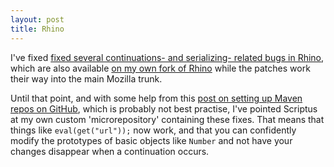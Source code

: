 ```yaml
---
layout: post
title: Rhino
---
```


I've fixed [fixed several continuations- and serializing- related bugs in Rhino](https://github.com/ianso/rhino), which are also available [on my own fork of Rhino](https://github.com/mozilla/rhino/pull/15) while the patches work their way into the main Mozilla trunk.

Until that point, and with some help from this [post on setting up Maven repos on GitHub](http://chkal.blogspot.com/2010/09/maven-repositories-on-github.html), which is probably not best practise, I've pointed Scriptus at my own custom 'microrepository' containing these fixes. That means that things like `eval(get("url"));` now work, and that you can confidently modify the prototypes of basic objects like `Number` and not have your changes disappear when a continuation occurs.


